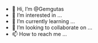 - 👋 Hi, I’m @Gemgutas
- 👀 I’m interested in ...
- 🌱 I’m currently learning ...
- 💞️ I’m looking to collaborate on ...
- 📫 How to reach me ...

<!---
Gemgutas/Gemgutas is a ✨ special ✨ repository because its `README.md` (this file) appears on your GitHub profile.
You can click the Preview link to take a look at your changes.
--->

